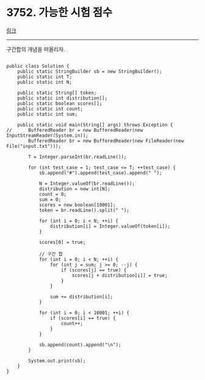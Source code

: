 # 3752. 가능한 시험 점수
[링크](https://www.swexpertacademy.com/main/code/problem/problemDetail.do?contestProbId=AWHPkqBqAEsDFAUn&categoryId=AWHPkqBqAEsDFAUn&categoryType=CODE)
<hr />
구간합의 개념을 떠올리자.<br />

<pre><code>
public class Solution {
	public static StringBuilder sb = new StringBuilder();
	public static int T;
	public static int N;

	public static String[] token;
	public static int distribution[];
	public static boolean scores[];
	public static int count;
	public static int sum;

	public static void main(String[] args) throws Exception {
//		BufferedReader br = new BufferedReader(new InputStreamReader(System.in));
		BufferedReader br = new BufferedReader(new FileReader(new File("input.txt")));

		T = Integer.parseInt(br.readLine());

		for (int test_case = 1; test_case <= T; ++test_case) {
			sb.append("#").append(test_case).append(" ");
			
			N = Integer.valueOf(br.readLine());
			distribution = new int[N];
			count = 0;
			sum = 0;
			scores = new boolean[10001];
			token = br.readLine().split(" ");
			
			for (int i = 0; i < N; ++i) {
				distribution[i] = Integer.valueOf(token[i]);
			}
			
			scores[0] = true;
			
			// 구간 합
			for (int i = 0; i < N; ++i) {
				for (int j = sum; j >= 0; --j) {
					if (scores[j] == true) {
						scores[j + distribution[i]] = true;
					}
				}
				
				sum += distribution[i];
			}
			
			for (int i = 0; i < 10001; ++i) {
				if (scores[i] == true) {
					count++;
				}
			}
			
			sb.append(count).append("\n");
		}

		System.out.print(sb);
	}
}
</pre></code>